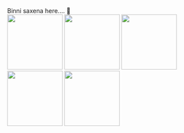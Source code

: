 <div> Binni saxena here.... 👋</div>
<img src="https://d2te1y9qx21itc.cloudfront.net/images/jobs/20160506/backend-developer.gif" width="128"/>
<img src="https://www.venuexplorer.com.sg/uploads/Working%20in%20progresss.gif" width="128"/>
<img src="https://thumbs.gfycat.com/ApprehensiveDrearyCaimanlizard-size_restricted.gif" width="128"/>
<img src="https://i.pinimg.com/originals/b8/2a/53/b82a536b3225a722e3bb421d47ecb41c.gif" width="128"/>
<img src="https://camo.githubusercontent.com/95475d0056f99f50fba3b5f027ac9fbb15d0fc422f675d445df20ccac6e70539/68747470733a2f2f63646e2e686173686e6f64652e636f6d2f7265732f686173686e6f64652f696d6167652f75706c6f61642f76313632313730353534323433372f3473685579456b32742e676966" width="128"/>
  



<!--
**Bunny1051/Bunny1051** is a ✨ _special_ ✨ repository because its `README.md` (this file) appears on your GitHub profile.

Here are some ideas to get you started:

- 🔭 I’m currently working on ... Nodejs and Angular 
- 🌱 I’m currently learning ... Mean stack development
- 👯 I’m looking to collaborate on ...
- 🤔 I’m looking for help with ...
- 💬 Ask me about ...
- 📫 How to reach me: ...
- 😄 Pronouns: ...
- ⚡ Fun fact: ...
-->
